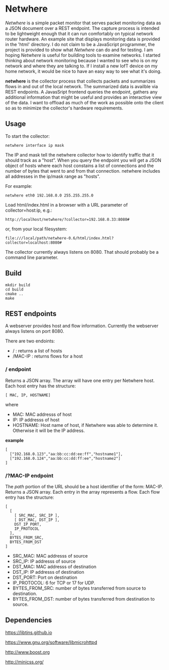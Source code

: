# Netwhere

*Netwhere* is a simple packet monitor that serves packet monitoring data as a JSON document over a REST endpoint. The capture process is intended to be lightweight enough that it can run comfortably on typical network router hardware. An example site that displays monitoring data is provided in the 'html' directory. I do not claim to be a JavaScript programmer, the project is provided to show what *Netwhere* can do and for testing. I am hoping *Netwhere* is useful for building tools to examine networks.
I started thinking about network monitoring because I wanted to see who is on my network and where they are talking to. If I install a new IofT device on my home network, it would be nice to have an easy way to see what it's doing. 

**netwhere** is the collector process that collects packets and summarizes flows in and out of the local network. The summarized data is availble via REST endpoints.
A JavasSript frontend queries the endpoint, gathers any additional information that might be useful and provides an interactive view of the data. I want to offload as much of the work as possible onto the client so as to minimize the collector's hardware requirements.

## Usage

To start the collector:

    netwhere interface ip mask

The IP and mask tell the netwhere collector how to identify traffic that it should track as a "host". When you query the endpoint you will get a JSON object of hosts where each host constains a list of connections and the number of bytes that went to and from that connection. netwhere includes all addresses in the ip/mask range as "hosts".

For example:

    netwhere eth0 192.168.0.0 255.255.255.0

Load html/index.html in a browser with a URL parameter of collector=host:ip, e.g.:

    http://localhost/netwhere/?collector=192.168.0.33:8080#

or, from your local filesystem:

    file:///local/path/netwhere-0.6/html/index.html?collector=localhost:8080#

The collector currently always listens on 8080. That should probably be a command line parameter.

## Build

    mkdir build
    cd build
    cmake ..
    make

## REST endpoints
A webserver provides host and flow information. Currently the webserver always listens on port 8080.

There are two endoints:
- / : returns a list of hosts
- /MAC-IP : returns flows for a host

### / endpoint
Returns a JSON array. The array will have one entry per Netwhere host. Each host entry has the structure:

    [ MAC, IP, HOSTNAME]

where
- MAC: MAC addresss of host
- IP: IP addresss of host
- HOSTNAME: Host name of host, if Netwhere was able to determine it. Otherwise it will be the IP address.

**example**

    [
      ["192.168.0.123","aa:bb:cc:dd:ee:ff","hostname1"],
      ["192.168.0.124","aa:bb:cc:dd:ff:ee","hostname2"]
    ]

### /?MAC-IP endpoint
The *path* portion of the URL should be a host identifier of the form: MAC-IP.
Returns a JSON array. Each entry in the array represents a flow. Each flow entry has the structure:

    [
      [
        [ SRC_MAC, SRC_IP ],
    	[ DST_MAC, DST_IP ],
    	DST_IP_PORT,
    	IP_PROTOCOL
      ],
      BYTES_FROM_SRC,
      BYTES_FROM_DST
    ]

- SRC_MAC: MAC addresss of source
- SRC_IP: IP addresss of source
- DST_MAC: MAC addresss of destination
- DST_IP: IP addresss of destination
- DST_PORT: Port on destination
- IP_PROTOCOL: 6 for TCP or 17 for UDP.
- BYTES_FROM_SRC: number of bytes transferred from source to destination.
- BYTES_FROM_DST: number of bytes transferred from destination to source.

## Dependencies

https://libtins.github.io

https://www.gnu.org/software/libmicrohttpd

http://www.boost.org

http://minicss.org/
